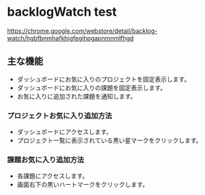 # backlogWatch test
https://chrome.google.com/webstore/detail/backlog-watch/hgbfbnmhafkhigfegihpgapnmnmlfhgd

## 主な機能
- ダッシュボードにお気に入りのプロジェクトを固定表示します。
- ダッシュボードにお気に入りの課題を固定表示します。
- お気に入りに追加された課題を通知します。

### プロジェクトお気に入り追加方法
- ダッシュボードにアクセスします。
- プロジェクト一覧に表示されている黒い星マークをクリックします。

### 課題お気に入り追加方法
- 各課題にアクセスします。
- 画面右下の黒いハートマークをクリックします。
